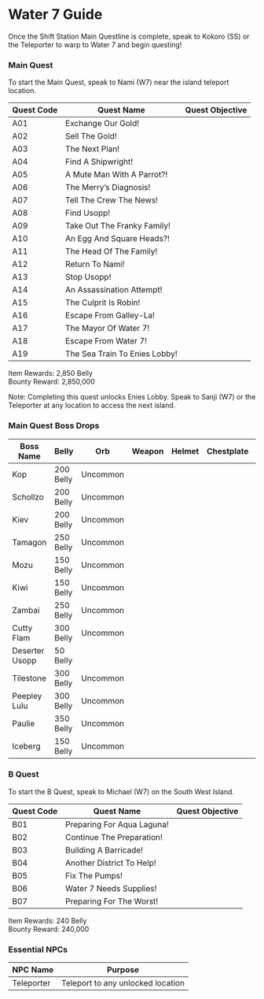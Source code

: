 # Water 7 Guide

Once the Shift Station Main Questline is complete, speak to Kokoro (SS) or the Teleporter to warp to Water 7 and begin questing!

### Main Quest

To start the Main Quest, speak to Nami (W7) near the island teleport location.

| Quest Code| Quest Name                    | Quest Objective|
|-----------|-----------                    |-----------|
| A01       | Exchange Our Gold!            ||
| A02       | Sell The Gold!                ||
| A03       | The Next Plan!                ||
| A04       | Find A Shipwright!            ||
| A05       | A Mute Man With A Parrot?!    ||
| A06       | The Merry’s Diagnosis!        ||
| A07       | Tell The Crew The News!       ||
| A08       | Find Usopp!                   ||
| A09       | Take Out The Franky Family!   ||
| A10       | An Egg And Square Heads?!     ||
| A11       | The Head Of The Family!       ||
| A12       | Return To Nami!               ||
| A13       | Stop Usopp!                   ||
| A14       | An Assassination Attempt!     ||
| A15       | The Culprit Is Robin!         ||
| A16       | Escape From Galley-La!        ||
| A17       | The Mayor Of Water 7!         ||
| A18       | Escape From Water 7!          ||
| A19       | The Sea Train To Enies Lobby! ||

Item Rewards: 2,850 Belly<br>
Bounty Reward: 2,850,000

Note: Completing this quest unlocks Enies Lobby. Speak to Sanji (W7) or the Teleporter at any location to access the next island.

### Main Quest Boss Drops

| Boss Name     | Belly      | Orb       | Weapon                | Helmet    | Chestplate | Leggings  | Boots     | Other           |
|-----------    |----------- |-----------|-----------            |-----------|----------- |-----------|-----------|-----------      |
| Kop           | 200 Belly  | Uncommon  |                       |           |            |           |           |                 |
| Schollzo      | 200 Belly  | Uncommon  |                       |           |            |           |           |                 |
| Kiev          | 200 Belly  | Uncommon  |                       |           |            |           |           |                 |
| Tamagon       | 250 Belly  | Uncommon  |                       |           |            |           |           |                 |
| Mozu          | 150 Belly  | Uncommon  |                       |           |            |           |           |                 |
| Kiwi          | 150 Belly  | Uncommon  |                       |           |            |           |           |                 |
| Zambai        | 250 Belly  | Uncommon  |                       |           |            |           |           |                 |
| Cutty Flam    | 300 Belly  | Uncommon  |                       |           |            |           |           |                 |
| Deserter Usopp| 50 Belly   |           |                       |           |            |           |           |                 |
| Tilestone     | 300 Belly  | Uncommon  |                       |           |            |           |           |                 |
| Peepley Lulu  | 300 Belly  | Uncommon  |                       |           |            |           |           |                 |
| Paulie        | 350 Belly  | Uncommon  |                       |           |            |           |           |                 |
| Iceberg       | 150 Belly  | Uncommon  |                       |           |            |           |           |                 |

### B Quest

To start the B Quest, speak to Michael (W7) on the South West Island.

| Quest Code| Quest Name                | Quest Objective|
|-----------|-----------                |-----------|
| B01       | Preparing For Aqua Laguna!||
| B02       | Continue The Preparation! ||
| B03       | Building A Barricade!     ||
| B04       | Another District To Help! ||
| B05       | Fix The Pumps!            ||
| B06       | Water 7 Needs Supplies!   ||
| B07       | Preparing For The Worst!  ||

Item Rewards: 240 Belly<br>
Bounty Reward: 240,000


### Essential NPCs

| NPC Name         | Purpose                                        |
|-------------     |-----------                                     |
| Teleporter       | Teleport to any unlocked location              |